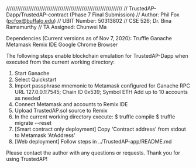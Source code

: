 ///////////////////////////////////////////////////////////////
// TrustedAP-Dapp/TrustedAP-contract (Phase 7 Final Submission)
// Author: Phil Fox (pcfox@buffalo.edu)
// UBIT Number: 50313802
// CSE 526; Dr. Bina Ramamurthy
// TA Assigned: Chunwei Ma

Dependencies (Current versions as of Nov 7, 2020): 
Truffle
Ganache
Metamask
Remix IDE
Google Chrome Browser

The following steps enable blockchain emulation for TrustedAP-Dapp when executed
	from the current working directory:

1. Start Ganache
2. Select Quickstart
3. Import passphrase mnemonic to Metamask configured for Ganache
	RPC URL 127.0.0.1:7545; Chain ID 0x539; Symbol ETH 
	Add up to 10 accounts as needed
4. Connect Metamask and accounts to Remix IDE
5. Upload TrustedAP.sol source to Remix
6. In the current working directory execute:
	$ truffle compile
	$ truffle migrate --reset
7. [Smart contract only deployment] Copy 'Contract address' from stdout to 
	Metamask 'AtAddress'
8. [Web deployment] Follow steps in ../TrustedAP-app/README.md

Please contact the author with any questions or requests. Thank you for using
	TrustedAP!
